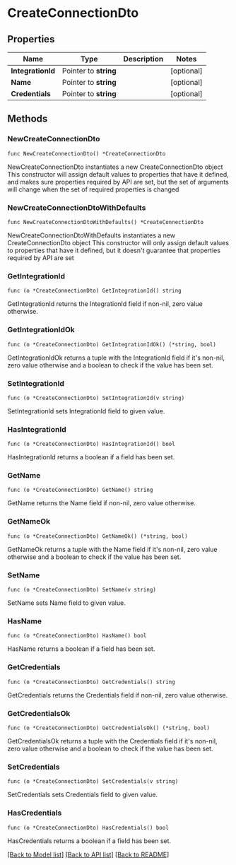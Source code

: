 # CreateConnectionDto

## Properties

Name | Type | Description | Notes
------------ | ------------- | ------------- | -------------
**IntegrationId** | Pointer to **string** |  | [optional] 
**Name** | Pointer to **string** |  | [optional] 
**Credentials** | Pointer to **string** |  | [optional] 

## Methods

### NewCreateConnectionDto

`func NewCreateConnectionDto() *CreateConnectionDto`

NewCreateConnectionDto instantiates a new CreateConnectionDto object
This constructor will assign default values to properties that have it defined,
and makes sure properties required by API are set, but the set of arguments
will change when the set of required properties is changed

### NewCreateConnectionDtoWithDefaults

`func NewCreateConnectionDtoWithDefaults() *CreateConnectionDto`

NewCreateConnectionDtoWithDefaults instantiates a new CreateConnectionDto object
This constructor will only assign default values to properties that have it defined,
but it doesn't guarantee that properties required by API are set

### GetIntegrationId

`func (o *CreateConnectionDto) GetIntegrationId() string`

GetIntegrationId returns the IntegrationId field if non-nil, zero value otherwise.

### GetIntegrationIdOk

`func (o *CreateConnectionDto) GetIntegrationIdOk() (*string, bool)`

GetIntegrationIdOk returns a tuple with the IntegrationId field if it's non-nil, zero value otherwise
and a boolean to check if the value has been set.

### SetIntegrationId

`func (o *CreateConnectionDto) SetIntegrationId(v string)`

SetIntegrationId sets IntegrationId field to given value.

### HasIntegrationId

`func (o *CreateConnectionDto) HasIntegrationId() bool`

HasIntegrationId returns a boolean if a field has been set.

### GetName

`func (o *CreateConnectionDto) GetName() string`

GetName returns the Name field if non-nil, zero value otherwise.

### GetNameOk

`func (o *CreateConnectionDto) GetNameOk() (*string, bool)`

GetNameOk returns a tuple with the Name field if it's non-nil, zero value otherwise
and a boolean to check if the value has been set.

### SetName

`func (o *CreateConnectionDto) SetName(v string)`

SetName sets Name field to given value.

### HasName

`func (o *CreateConnectionDto) HasName() bool`

HasName returns a boolean if a field has been set.

### GetCredentials

`func (o *CreateConnectionDto) GetCredentials() string`

GetCredentials returns the Credentials field if non-nil, zero value otherwise.

### GetCredentialsOk

`func (o *CreateConnectionDto) GetCredentialsOk() (*string, bool)`

GetCredentialsOk returns a tuple with the Credentials field if it's non-nil, zero value otherwise
and a boolean to check if the value has been set.

### SetCredentials

`func (o *CreateConnectionDto) SetCredentials(v string)`

SetCredentials sets Credentials field to given value.

### HasCredentials

`func (o *CreateConnectionDto) HasCredentials() bool`

HasCredentials returns a boolean if a field has been set.


[[Back to Model list]](../README.md#documentation-for-models) [[Back to API list]](../README.md#documentation-for-api-endpoints) [[Back to README]](../README.md)


